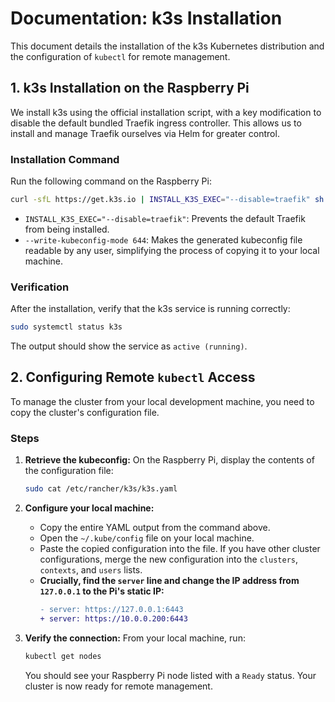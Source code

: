 # Documentation: k3s Installation

This document details the installation of the k3s Kubernetes distribution and the configuration of `kubectl` for remote management.

## 1. k3s Installation on the Raspberry Pi

We install k3s using the official installation script, with a key modification to disable the default bundled Traefik ingress controller. This allows us to install and manage Traefik ourselves via Helm for greater control.

### Installation Command

Run the following command on the Raspberry Pi:

```bash
curl -sfL https://get.k3s.io | INSTALL_K3S_EXEC="--disable=traefik" sh -s - --write-kubeconfig-mode 644
```

- `INSTALL_K3S_EXEC="--disable=traefik"`: Prevents the default Traefik from being installed.
- `--write-kubeconfig-mode 644`: Makes the generated kubeconfig file readable by any user, simplifying the process of copying it to your local machine.

### Verification

After the installation, verify that the k3s service is running correctly:

```bash
sudo systemctl status k3s
```

The output should show the service as `active (running)`.

## 2. Configuring Remote `kubectl` Access

To manage the cluster from your local development machine, you need to copy the cluster's configuration file.

### Steps

1.  **Retrieve the kubeconfig:** On the Raspberry Pi, display the contents of the configuration file:

    ```bash
    sudo cat /etc/rancher/k3s/k3s.yaml
    ```

2.  **Configure your local machine:**
    - Copy the entire YAML output from the command above.
    - Open the `~/.kube/config` file on your local machine.
    - Paste the copied configuration into the file. If you have other cluster configurations, merge the new configuration into the `clusters`, `contexts`, and `users` lists.
    - **Crucially, find the `server` line and change the IP address from `127.0.0.1` to the Pi's static IP:**
      ```diff
      - server: https://127.0.0.1:6443
      + server: https://10.0.0.200:6443
      ```

3.  **Verify the connection:** From your local machine, run:
    ```bash
    kubectl get nodes
    ```
    You should see your Raspberry Pi node listed with a `Ready` status. Your cluster is now ready for remote management.
